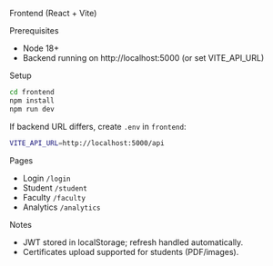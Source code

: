 Frontend (React + Vite)

Prerequisites
- Node 18+
- Backend running on http://localhost:5000 (or set VITE_API_URL)

Setup
```bash
cd frontend
npm install
npm run dev
```

If backend URL differs, create `.env` in `frontend`:
```bash
VITE_API_URL=http://localhost:5000/api
```

Pages
- Login `/login`
- Student `/student`
- Faculty `/faculty`
- Analytics `/analytics`

Notes
- JWT stored in localStorage; refresh handled automatically.
- Certificates upload supported for students (PDF/images).

